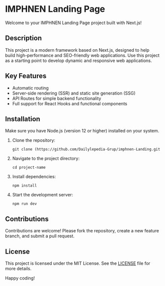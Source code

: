 # IMPHNEN Landing Page

Welcome to your IMPHNEN Landing Page project built with Next.js!

## Description

This project is a modern framework based on Next.js, designed to help build high-performance and SEO-friendly web applications. Use this project as a starting point to develop dynamic and responsive web applications.

## Key Features

-  Automatic routing
-  Server-side rendering (SSR) and static site generation (SSG)
-  API Routes for simple backend functionality
-  Full support for React Hooks and functional components

## Installation

Make sure you have Node.js (version 12 or higher) installed on your system.

1. Clone the repository:
   ```
   git clone (https://github.com/Dailylepedia-Grup/imphnen-Landing.git
   ```
2. Navigate to the project directory:
   ```
   cd project-name
   ```
3. Install dependencies:
   ```
   npm install
   ```
4. Start the development server:
   ```
   npm run dev
   ```

## Contributions

Contributions are welcome! Please fork the repository, create a new feature branch, and submit a pull request.

## License

This project is licensed under the MIT License. See the [LICENSE](./LICENSE) file for more details.

Happy coding!
